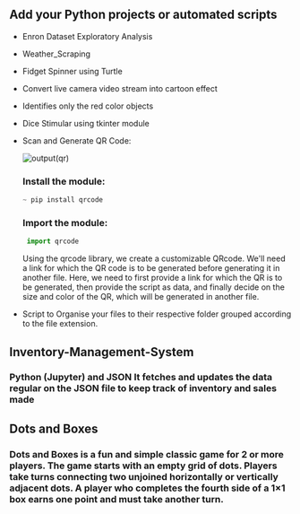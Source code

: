 ## Add your Python projects or automated scripts 
- Enron Dataset Exploratory Analysis
- Weather_Scraping
- Fidget Spinner using Turtle
- Convert live camera video stream into cartoon effect
- Identifies only the red color objects
- Dice Stimular using tkinter module

- Scan and Generate QR Code:

  ![output(qr)](https://user-images.githubusercontent.com/69134468/135604250-5a78831c-ff93-41bc-a790-eaa5764a9aae.png)

  ### Install the module:
  ```python
  ~ pip install qrcode
  ```             
  ### Import the module:
  ```python
   import qrcode
  ```
  Using the qrcode library, we create a customizable QRcode. We'll need a link for which the QR code is to be generated before generating it in another file. Here, we need to first provide a link for which the QR is to be generated, then provide the script as data, and finally decide on the size and color of the QR, which will be generated in another file.

- Script to Organise your files to their respective folder grouped according to the file extension.

## Inventory-Management-System
### Python (Jupyter) and JSON It fetches and updates the data regular on the JSON file to keep track of inventory and sales made

## Dots and Boxes

### Dots and Boxes is a fun and simple classic game for 2 or more players. The game starts with an empty grid of dots. Players take turns connecting two unjoined horizontally or vertically adjacent dots. A player who completes the fourth side of a 1×1 box earns one point and must take another turn.
